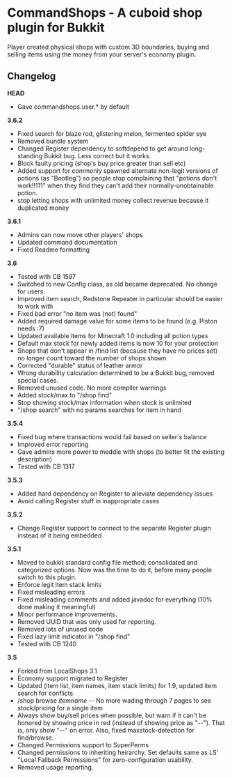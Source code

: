 CommandShops - A cuboid shop plugin for Bukkit
==================

Player created physical shops with custom 3D boundaries, buying and selling items using the money from your server's economy plugin.

Changelog
-------------------
**HEAD**

* Gave commandshops.user.* by default

**3.6.2**

* Fixed search for blaze rod, glistering melon, fermented spider eye
* Removed bundle system
* Changed Register dependency to softdepend to get around long-standing Bukkit bug. Less correct but it works.
* Block faulty pricing (shop's buy price greater than sell etc)
* Added support for commonly spawned alternate non-legit versions of potions (as "Bootleg") so people stop complaining that "potions don't work!!111" when they find they can't add their normally-unobtainable potion.
* stop letting shops with unlimited money collect revenue because it duplicated money

**3.6.1**

* Admins can now move other players' shops
* Updated command documentation
* Fixed Readme formatting

**3.6**

* Tested with CB 1597
* Switched to new Config class, as old became deprecated. No change for users.
* Improved item search, Redstone Repeater in particular should be easier to work with
* Fixed bad error "no item was (not) found"
* Added required damage value for some items to be found (e.g. Piston needs :7)
* Updated available items for Minecraft 1.0 including all potion types
* Default max stock for newly added items is now 10 for your protection
* Shops that don't appear in /find list (because they have no prices set) no longer count toward the number of shops shown
* Corrected "durable" status of leather armor
* Wrong durability calculation determined to be a Bukkit bug, removed special cases.
* Removed unused code. No more compiler warnings
* Added stock/max to "/shop find"
* Stop showing stock/max information when stock is unlimited
* "/shop search" with no params searches for item in hand

**3.5.4**

* Fixed bug where transactions would fail based on seller's balance
* Improved error reporting
* Gave admins more power to meddle with shops (to better fit the existing description)
* Tested with CB 1317

**3.5.3**

* Added hard dependency on Register to alleviate dependency issues
* Avoid calling Register stuff in inappropriate cases

**3.5.2**

* Change Register support to connect to the separate Register plugin instead of it being embedded

**3.5.1**

* Moved to bukkit standard config file method; consolidated and categorized options. Now was the time to do it, before many people switch to this plugin.
* Enforce legit item stack limits 
* Fixed misleading errors
* Fixed misleading comments and added javadoc for everything (10% done making it meaningful)
* Minor performance improvements.
* Removed UUID that was only used for reporting.
* Removed lots of unused code
* Fixed lazy limit indicator in "/shop find"
* Tested with CB 1240

**3.5**

* Forked from LocalShops 3.1
* Economy support migrated to Register
* Updated (item list, item names, item stack limits) for 1.9, updated item search for conflicts
* /shop browse *itemname* -- No more wading through 7 pages to see stock/pricing for a single item
* Always show buy/sell prices when possible, but warn if it can't be honored by showing price in red (instead of showing price as "--"). That is, only show "--" on error. Also, fixed maxstock-detection for find/browse.
* Changed Permissions support to SuperPerms
* Changed permissions to inheriting heirarchy. Set defaults same as LS' "Local Fallback Permissions" for zero-configuration usability.
* Removed usage reporting.